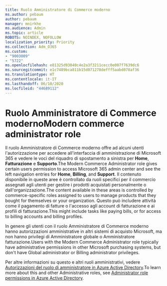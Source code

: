 ```yaml
---
title: Ruolo Amministratore di Commerce moderno
ms.author: pebaum
author: pebaum
manager: mnirkhe
ms.audience: Admin
ms.topic: article
ROBOTS: NOINDEX, NOFOLLOW
localization_priority: Priority
ms.collection: Adm_O365
ms.custom:
- "9003009"
- "5722"
ms.openlocfilehash: e81325d93040c4e2a3f3211cecc0e007f7639dc6
ms.sourcegitcommit: e1c7489bca811b15d071278defff5aabd078af36
ms.translationtype: HT
ms.contentlocale: it-IT
ms.lasthandoff: 06/10/2020
ms.locfileid: "44689112"
---
```

# <a name="modern-commerce-administrator-role"></a><span data-ttu-id="fa65b-102">Ruolo Amministratore di Commerce moderno</span><span class="sxs-lookup"><span data-stu-id="fa65b-102">Modern commerce administrator role</span></span>

<span data-ttu-id="fa65b-103">Il ruolo Amministratore di Commerce moderno offre ad alcuni utenti l'autorizzazione per accedere all'interfaccia di amministrazione di Microsoft 365 e vedere le voci del riquadro di spostamento a sinistra per **Home**, **Fatturazione** e **Supporto**.</span><span class="sxs-lookup"><span data-stu-id="fa65b-103">The Modern Commerce Administrator role gives certain users permission to access Microsoft 365 admin center and see the left navigation entries for **Home**, **Billing**, and **Support**.</span></span> <span data-ttu-id="fa65b-104">Il contenuto disponibile in queste aree è controllato da ruoli specifici per il commercio assegnati agli utenti per gestire i prodotti acquistati personalmente o dall'organizzazione.</span><span class="sxs-lookup"><span data-stu-id="fa65b-104">The content available in these areas is controlled by commerce-specific roles assigned to users to manage products that they bought for themselves or your organization.</span></span> <span data-ttu-id="fa65b-105">Questo può includere attività come il pagamento di fatture o l'accesso agli account di fatturazione e ai profili di fatturazione.</span><span class="sxs-lookup"><span data-stu-id="fa65b-105">This might include tasks like paying bills, or for access to billing accounts and billing profiles.</span></span>

<span data-ttu-id="fa65b-106">In genere gli utenti con il ruolo Amministratore di Commerce moderno hanno autorizzazioni amministrative in altri sistemi di acquisto Microsoft, ma non hanno privilegi di Amministratore globale o Amministratore fatturazione.</span><span class="sxs-lookup"><span data-stu-id="fa65b-106">Users with the Modern Commerce Administrator role typically have administrative permissions in other Microsoft purchasing systems, but don't have Global administrator or Billing administrator privileges.</span></span>

<span data-ttu-id="fa65b-107">Per altre informazioni su questo e altri ruoli amministrativi, vedere [Autorizzazioni del ruolo di amministratore in Azure Active Directory](https://docs.microsoft.com/azure/active-directory/users-groups-roles/directory-assign-admin-roles#modern-commerce-administrator).</span><span class="sxs-lookup"><span data-stu-id="fa65b-107">To learn more about this and other Administrative roles, see [Administrator role permissions in Azure Active Directory](https://docs.microsoft.com/azure/active-directory/users-groups-roles/directory-assign-admin-roles#modern-commerce-administrator).</span></span>